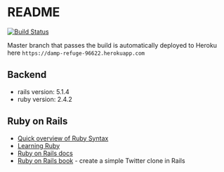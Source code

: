 # README
[![Build Status](https://travis-ci.org/rusucosmin/guacamole.svg?branch=master)](https://travis-ci.org/rusucosmin/guacamole)

Master branch that passes the build is automatically deployed to Heroku here `https://damp-refuge-96622.herokuapp.com`

## Backend

- rails version: 5.1.4
- ruby version: 2.4.2

## Ruby on Rails
- [Quick overview of Ruby Syntax](https://www.sololearn.com/Course/Ruby/)
- [Learning Ruby](http://index-of.es/Programming/Ruby/O'Reilly%20Learning%20Ruby.pdf)
- [Ruby on Rails docs](http://guides.rubyonrails.org/)
- [Ruby on Rails book](https://www.railstutorial.org/book) - create a simple Twitter clone in Rails
